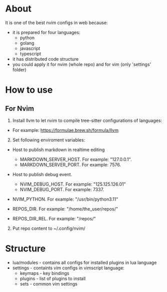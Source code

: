 # About
It is one of the best nvim configs in web because:
- it is prepared for four languages:
  - python
  - golang
  - javascript
  - typescript
- it has distributed code structure
- you could apply it for nvim (whole repo) and for vim (only 'settings' folder)

# How to use
## For Nvim
1. Install llvm to let nvim to compile tree-sitter configurations of languages:
  - For example: https://formulae.brew.sh/formula/llvm
2. Set following enviroment variables:
  - Host to publish markdown in realtime editing
      - MARKDOWN_SERVER_HOST. For example: "127.0.0.1".
      - MARKDOWN_SERVER_PORT. For example: 7576.
  - Host to publish debug event.
      - NVIM_DEBUG_HOST. For example: "125.125.126.01"
      - NVIM_DEBUG_PORT. For example: 7337.

  - NVIM_PYTHON. For example: "/usr/bin/python3.11"
  - REPOS_DIR. For example: "/home/the_user/repos/"
  - REPOS_DIR_REL. For example: "/repos/"

2. Put repo content to ~/.config/nvim/

# Structure
- lua/modules - contains all configs for installed plugins in lua language
- settings - containts vim configs in vimscript language:
  - keymaps - key bindings
  - plugins - list of plugins to install
  - sets - common vim settings
